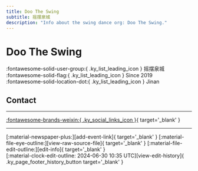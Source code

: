 ```yaml
---
title: Doo The Swing
subtitle: 摇摆泉城
description: "Info about the swing dance org: Doo The Swing."
---
```


# Doo The Swing

:fontawesome-solid-user-group:{ .ky_list_leading_icon } 摇摆泉城  
:fontawesome-solid-flag:{ .ky_list_leading_icon } Since 2019  
:fontawesome-solid-location-dot:{ .ky_list_leading_icon } Jinan  


## Contact


---

 [:fontawesome-brands-weixin:{ .ky_social_links_icon }](# "DooTheSwing摇摆泉城"){ target='_blank' }

---

<div class="ky_page_footer" markdown>
<div class="ky_page_footer_trailing" markdown="span">
[:material-newspaper-plus:][add-event-link]{ target='_blank' }
[:material-file-eye-outline:][view-raw-source-file]{ target='_blank' }
[:material-file-edit-outline:][edit-info]{ target='_blank' }
</div>
<div class="ky_page_footer_leading" markdown="span">
[:material-clock-edit-outline: 2024-06-30 10:35 UTC][view-edit-history]{ .ky_page_footer_history_button target='_blank' }
</div>
</div>

[add-event-link]: https://github.com/swingdance/events/issues/new?assignees=&labels=add+event&projects=&template=02-add_entity.yml&title=%5Bcn%5D%20%3CName%3E&region=cn&province=Shandong&city=Jinan&org_id=doo-the-swing "Add Event"
[view-raw-source-file]: https://github.com/swingdance/orgs/blob/main/cn/doo-the-swing.json "View Raw Source File"
[edit-info]: https://github.com/swingdance/orgs/issues/new?assignees=&labels=update+org&projects=&template=03-update_entity.yml&title=%5Bcn%5D%20Doo%20The%20Swing&region=cn&id=doo-the-swing&name=Doo%20The%20Swing "Edit Info"

[view-edit-history]: https://github.com/swingdance/orgs/commits/main/cn/doo-the-swing.json "View Edit History"
